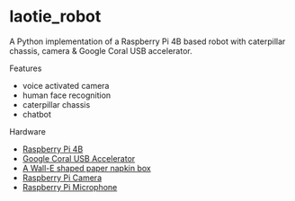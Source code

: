 # laotie_robot
A Python implementation of a Raspberry Pi 4B based robot with caterpillar chassis, camera &amp; Google Coral USB accelerator.

Features

- voice activated camera
- human face recognition
- caterpillar chassis
- chatbot

Hardware

- [Raspberry Pi 4B](https://www.raspberrypi.com/products/raspberry-pi-4-model-b/)
- [Google Coral USB Accelerator](https://coral.ai/docs/accelerator/get-started/)
- [A Wall-E shaped paper napkin box](https://m.tb.cn/h.UiALZrQ?tk=NWVtdd18cqF)
- [Raspberry Pi Camera](https://m.tb.cn/h.U73LXS3?tk=d0y0dd17L5D)
- [Raspberry Pi Microphone](https://item.m.jd.com/product/10035607476070.html?gx=RnFlkWdbOT3RyNRP--tyW8shC5U_YRfuEl-Y&ad_od=share&utm_source=androidapp&utm_medium=appshare&utm_campaign=t_335139774&utm_term=CopyURL)
